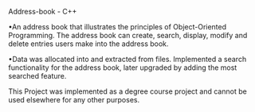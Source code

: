 Address-book - C++

•An address book that illustrates the principles of Object-Oriented Programming. The address book can create, search, display, modify and delete entries users make into the address book.   

•Data was allocated into and extracted from files. Implemented a search functionality for the address book, later upgraded by adding the most searched feature.

This Project was implemented as a degree course project and cannot be used elsewhere for any other purposes.
